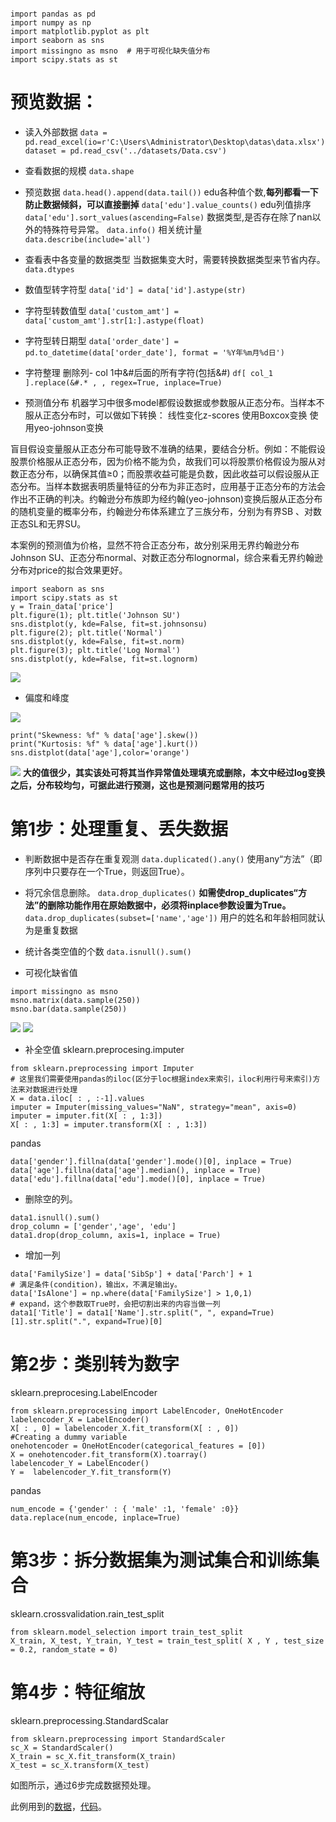 ```

import pandas as pd
import numpy as np
import matplotlib.pyplot as plt
import seaborn as sns
import missingno as msno  # 用于可视化缺失值分布
import scipy.stats as st
```
# 预览数据：
- 读入外部数据
```data = pd.read_excel(io=r'C:\Users\Administrator\Desktop\datas\data.xlsx')```
```dataset = pd.read_csv('../datasets/Data.csv')```
- 查看数据的规模
```data.shape```
- 预览数据
```data.head().append(data.tail())```
edu各种值个数,**每列都看一下防止数据倾斜，可以直接删掉**
```data['edu'].value_counts()```
edu列值排序
```data['edu'].sort_values(ascending=False)```
数据类型,是否存在除了nan以外的特殊符号异常。
```data.info()```
相关统计量
```data.describe(include='all')```
- 查看表中各变量的数据类型
当数据集变大时，需要转换数据类型来节省内存。
```data.dtypes```
- 数值型转字符型
```data['id'] = data['id'].astype(str)```
- 字符型转数值型
```data['custom_amt'] = data['custom_amt'].str[1:].astype(float)```
- 字符型转日期型
```data['order_date'] = pd.to_datetime(data['order_date'], format = '%Y年%m月%d日')```
-  字符整理
删除列- col 1中&#后面的所有字符(包括&#)
```df[ col_1 ].replace(&#.* , , regex=True, inplace=True)```

- 预测值分布
机器学习中很多model都假设数据或参数服从正态分布。当样本不服从正态分布时，可以做如下转换：
线性变化z-scores
使用Boxcox变换
使用yeo-johnson变换

盲目假设变量服从正态分布可能导致不准确的结果，要结合分析。例如：不能假设股票价格服从正态分布，因为价格不能为负，故我们可以将股票价格假设为服从对数正态分布，以确保其值≥0；而股票收益可能是负数，因此收益可以假设服从正态分布。当样本数据表明质量特征的分布为非正态时，应用基于正态分布的方法会作出不正确的判决。约翰逊分布族即为经约翰(yeo-johnson)变换后服从正态分布的随机变量的概率分布，约翰逊分布体系建立了三族分布，分别为有界SB 、对数正态SL和无界SU。

本案例的预测值为价格，显然不符合正态分布，故分别采用无界约翰逊分布Johnson SU、正态分布normal、对数正态分布lognormal，综合来看无界约翰逊分布对price的拟合效果更好。
```
import seaborn as sns
import scipy.stats as st
y = Train_data['price']
plt.figure(1); plt.title('Johnson SU')
sns.distplot(y, kde=False, fit=st.johnsonsu)
plt.figure(2); plt.title('Normal')
sns.distplot(y, kde=False, fit=st.norm)
plt.figure(3); plt.title('Log Normal')
sns.distplot(y, kde=False, fit=st.lognorm)
```
![](https://upload-images.jianshu.io/upload_images/18339009-f8cd7b2d7cd02d4d.png?imageMogr2/auto-orient/strip%7CimageView2/2/w/1240)

- 偏度和峰度

![](https://upload-images.jianshu.io/upload_images/18339009-c9aad32eedb6adf7.png?imageMogr2/auto-orient/strip%7CimageView2/2/w/1240)
```
print("Skewness: %f" % data['age'].skew())
print("Kurtosis: %f" % data['age'].kurt())
sns.distplot(data['age'],color='orange')
```
![](https://upload-images.jianshu.io/upload_images/18339009-dc6715ec1db23026.png?imageMogr2/auto-orient/strip%7CimageView2/2/w/1240)
**大的值很少，其实该处可将其当作异常值处理填充或删除，本文中经过log变换之后，分布较均匀，可据此进行预测，这也是预测问题常用的技巧**




# 第1步：处理重复、丢失数据

- 判断数据中是否存在重复观测
```data.duplicated().any()```
使用any“方法”（即序列中只要存在一个True，则返回True）。
- 将冗余信息删除。
```data.drop_duplicates()```
**如需使drop_duplicates“方法”的删除功能作用在原始数据中，必须将inplace参数设置为True。**
```data.drop_duplicates(subset=['name','age'])```
用户的姓名和年龄相同就认为是重复数据

 - 统计各类空值的个数
```data.isnull().sum()```
- 可视化缺省值
```
import missingno as msno  
msno.matrix(data.sample(250))
msno.bar(data.sample(250))
```
![](https://upload-images.jianshu.io/upload_images/18339009-72cfbfcd77a30e39.png?imageMogr2/auto-orient/strip%7CimageView2/2/w/1240)
![](https://upload-images.jianshu.io/upload_images/18339009-89da4536c78bb98f.png?imageMogr2/auto-orient/strip%7CimageView2/2/w/1240)

- 补全空值
sklearn.preprocesing.imputer
```
from sklearn.preprocessing import Imputer
# 这里我们需要使用pandas的iloc(区分于loc根据index来索引，iloc利用行号来索引)方法来对数据进行处理
X = data.iloc[ : , :-1].values
imputer = Imputer(missing_values="NaN", strategy="mean", axis=0)
imputer = imputer.fit(X[ : , 1:3])
X[ : , 1:3] = imputer.transform(X[ : , 1:3])
```
pandas
```
data['gender'].fillna(data['gender'].mode()[0], inplace = True)
data['age'].fillna(data['age'].median(), inplace = True)
data['edu'].fillna(data['edu'].mode()[0], inplace = True)
```
- 删除空的列。
```
data1.isnull().sum()
drop_column = ['gender','age', 'edu']
data1.drop(drop_column, axis=1, inplace = True)
```

- 增加一列 
```
data['FamilySize'] = data['SibSp'] + data['Parch'] + 1
# 满足条件(condition)，输出x，不满足输出y。
data['IsAlone'] = np.where(data['FamilySize'] > 1,0,1)
# expand，这个参数取True时，会把切割出来的内容当做一列
data1['Title'] = data1['Name'].str.split(", ", expand=True)[1].str.split(".", expand=True)[0]
```


# 第2步：类别转为数字
sklearn.preprocesing.LabelEncoder
```
from sklearn.preprocessing import LabelEncoder, OneHotEncoder
labelencoder_X = LabelEncoder()
X[ : , 0] = labelencoder_X.fit_transform(X[ : , 0])
#Creating a dummy variable
onehotencoder = OneHotEncoder(categorical_features = [0])
X = onehotencoder.fit_transform(X).toarray()
labelencoder_Y = LabelEncoder()
Y =  labelencoder_Y.fit_transform(Y)
```
pandas
```
num_encode = {'gender' : { 'male' :1, 'female' :0}}  
data.replace(num_encode, inplace=True) 
```



# 第3步：拆分数据集为测试集合和训练集合
sklearn.crossvalidation.rain_test_split
```
from sklearn.model_selection import train_test_split
X_train, X_test, Y_train, Y_test = train_test_split( X , Y , test_size = 0.2, random_state = 0)
```
# 第4步：特征缩放

sklearn.preprocessing.StandardScalar
```
from sklearn.preprocessing import StandardScaler
sc_X = StandardScaler()
X_train = sc_X.fit_transform(X_train)
X_test = sc_X.transform(X_test)
```


如图所示，通过6步完成数据预处理。

此例用到的[数据](https://github.com/Avik-Jain/100-Days-Of-ML-Code/blob/master/datasets/Data.csv)，[代码](https://github.com/MLEveryday/100-Days-Of-ML-Code/blob/master/Code/Day%201_Data_Preprocessing.py)。

